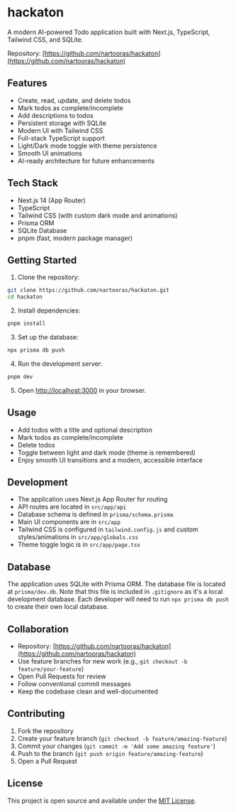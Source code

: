 # hackaton

A modern AI-powered Todo application built with Next.js, TypeScript, Tailwind CSS, and SQLite.

Repository: [https://github.com/nartooras/hackaton](https://github.com/nartooras/hackaton)

## Features

- Create, read, update, and delete todos
- Mark todos as complete/incomplete
- Add descriptions to todos
- Persistent storage with SQLite
- Modern UI with Tailwind CSS
- Full-stack TypeScript support
- Light/Dark mode toggle with theme persistence
- Smooth UI animations
- AI-ready architecture for future enhancements

## Tech Stack

- Next.js 14 (App Router)
- TypeScript
- Tailwind CSS (with custom dark mode and animations)
- Prisma ORM
- SQLite Database
- pnpm (fast, modern package manager)

## Getting Started

1. Clone the repository:
```bash
git clone https://github.com/nartooras/hackaton.git
cd hackaton
```

2. Install dependencies:
```bash
pnpm install
```

3. Set up the database:
```bash
npx prisma db push
```

4. Run the development server:
```bash
pnpm dev
```

5. Open [http://localhost:3000](http://localhost:3000) in your browser.

## Usage

- Add todos with a title and optional description
- Mark todos as complete/incomplete
- Delete todos
- Toggle between light and dark mode (theme is remembered)
- Enjoy smooth UI transitions and a modern, accessible interface

## Development

- The application uses Next.js App Router for routing
- API routes are located in `src/app/api`
- Database schema is defined in `prisma/schema.prisma`
- Main UI components are in `src/app`
- Tailwind CSS is configured in `tailwind.config.js` and custom styles/animations in `src/app/globals.css`
- Theme toggle logic is in `src/app/page.tsx`

## Database

The application uses SQLite with Prisma ORM. The database file is located at `prisma/dev.db`. Note that this file is included in `.gitignore` as it's a local development database. Each developer will need to run `npx prisma db push` to create their own local database.

## Collaboration

- Repository: [https://github.com/nartooras/hackaton](https://github.com/nartooras/hackaton)
- Use feature branches for new work (e.g., `git checkout -b feature/your-feature`)
- Open Pull Requests for review
- Follow conventional commit messages
- Keep the codebase clean and well-documented

## Contributing

1. Fork the repository
2. Create your feature branch (`git checkout -b feature/amazing-feature`)
3. Commit your changes (`git commit -m 'Add some amazing feature'`)
4. Push to the branch (`git push origin feature/amazing-feature`)
5. Open a Pull Request

## License

This project is open source and available under the [MIT License](LICENSE).
